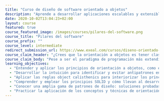 ```yaml
---
title: "Curso de diseño de software orientado a objetos"
description: "Aprende a desarrollar aplicaciones escalables y extensibles aprovechando la potencia del paradigma de programación más extendido: la orientación a objetos."
date: 2020-10-02T13:04:23+02:00
layout: course
featured: true
course_featured_image: /images/courses/pilares-del-software.png
course_title: "Pilares del software"
course_prefix: ""
course_level: intermediate
redirect_submission_url: https://www.exeal.com/cursos/diseno-orientado-a-objetos/programa/
course_claim_header: "¿Crees que la orientación a objetos es tener clases llenas de getters y setters? <em>Estás equivocado.</em>"
course_claim_body: "Pese a ser el paradigma de programación más extendido, también es de los más <em>maliterpretados e infrautilizados</em>. Aprovechar todo su potencial es posible aprendiendo los <em>principios, técnicas y patrones</em>."
learning_objectives:
  - "Entender y aplicar los principios de orientación a objetos, como encapsulación y polimorfismo, para escribir aplicaciones escalables y extensibles."
  - "Desarrollar la intuición para identificar y evitar antipatrones en el código, síntomas indicativos de que puede haber problemas de diseño."
  - "Aplicar las reglas object calisthenics para interiorizar los principios a la vez que se mejora inmediatamente el diseño del código."
  - "Comprender y emplear los principios SOLID y cómo llevan al desarrollo de un software más modular."
  - "Conocer una amplia gama de patrones de diseño: soluciones probadas y efectivas a problemas de diseño comunes."
  - "Practicar la aplicación de los conceptos y técnicas de orientación a objetos sobre aplicaciones de complejidad considerable."
---
```


